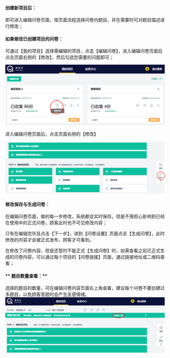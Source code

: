 #### **创建新项目后：**

即可进入编辑问卷页面，按页面流程选择问卷内题目，并在需要时可对题目描述进行修改；

#### **如果修改已创建项目的问卷**：

可通过【我的项目】选择需编辑的项目，点击【编辑问卷】，进入编辑问卷页面后点击页面右侧的【修改】，然后勾选您需要的问题即可；

![](/assets/WX20181222-174341.png)

进入编辑问卷页面后，点击页面右侧的【修改】

![](/assets/WX20181222-180719.png)

#### **修改保存与生成问卷：**

在编辑问卷页面，做的每一步修改，系统都会实时保存。但是不用担心影响到已经在使用中的正式问卷，顾客此时也不可见修改内容；

只有在编辑完毕且点击【下一步】，进到【问卷设置】页面点击【生成问卷】，此时修改的内容才会被正式发布，顾客才可看到。

在修改了问卷内容，但是还暂时不能正式【生成问卷】时，如需查看之前已正式生成的问卷内容，可以通过每个项目的【问卷链接】页面，通过链接地址或二维码查看；

#### ** 题目数量查看：**

选择的题目的数量，可在编辑问卷内容页面右上角查看，建议每个问卷不要创建过多题目，以免顾客答题时会产生反感情绪。  
![](/assets/WX20181222-181221.png)

